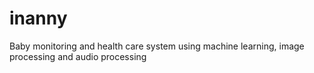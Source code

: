 # inanny
Baby monitoring and health care system using machine learning, image processing and audio processing

